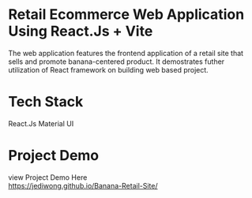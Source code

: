 # Retail Ecommerce Web Application Using React.Js + Vite

The web application features the frontend application of a retail site that sells and promote banana-centered product. It demostrates futher utilization of React framework on building web based project. 


# Tech Stack

React.Js 
Material UI 

# Project Demo 

view Project Demo Here  
https://jediwong.github.io/Banana-Retail-Site/

